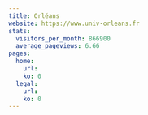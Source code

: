 ```yaml
---
title: Orléans
website: https://www.univ-orleans.fr
stats:
  visitors_per_month: 866900
  average_pageviews: 6.66
pages:
  home: 
    url: 
    ko: 0
  legal: 
    url: 
    ko: 0
---
```

